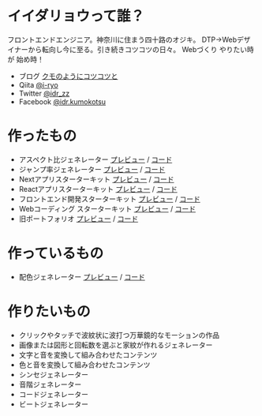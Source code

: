 # イイダリョウって誰？

フロントエンドエンジニア。神奈川に住まう四十路のオジキ。 DTP→Webデザイナーから転向し今に至る。引き続きコツコツの日々。
Webづくり やりたい時が 始め時！

* ブログ [クモのようにコツコツと](https://www.i-ryo.com)
* Qiita [@i-ryo](https://qiita.com/i-ryo)
* Twitter [@idr_zz](https://twitter.com/idr_zz) 
* Facebook [@idr.kumokotsu](https://www.facebook.com/idr.kumokotsu/)

# 作ったもの

* アスペクト比ジェネレーター [プレビュー](https://aspect-ratio-generator.vercel.app) / [コード](https://github.com/ryo-i/aspect-ratio-generator)
* ジャンプ率ジェネレーター [プレビュー](https://jump-rate-generator-2.vercel.app/) / [コード](https://github.com/ryo-i/jump-rate-generator-2)
* Nextアプリスターターキット [プレビュー](https://next-app-started.vercel.app/) / [コード](https://github.com/ryo-i/next-app-started)
* Reactアプリスターターキット [プレビュー](https://ryo-i.github.io/react-app-started/) / [コード](https://github.com/ryo-i/react-app-started)
* フロントエンド開発スターターキット [プレビュー](https://ryo-i.github.io/front-end-getting-sterted/dest/) / [コード](https://github.com/ryo-i/front-end-getting-sterted)
* Webコーディング スターターキット [プレビュー](https://ryo-i.github.io/web-coding-getting-sterted/) / [コード](https://github.com/ryo-i/web-coding-getting-sterted)
* 旧ポートフォリオ [プレビュー](https://ryo-i.github.io/i-ryo_portfolio-2014/) / [コード](https://github.com/ryo-i/i-ryo_portfolio-2014)

# 作っているもの

* 配色ジェネレーター [プレビュー](https://color-scheme-generator.vercel.app) / [コード](https://github.com/ryo-i/color-scheme-generator)

# 作りたいもの

* クリックやタッチで波紋状に波打つ万華鏡的なモーションの作品
* 画像または図形と回転数を選ぶと家紋が作れるジェネレーター
* 文字と音を変換して組み合わせたコンテンツ
* 色と音を変換して組み合わせたコンテンツ
* シンセジェネレーター
* 音階ジェネレーター
* コードジェネレーター
* ビートジェネレーター
